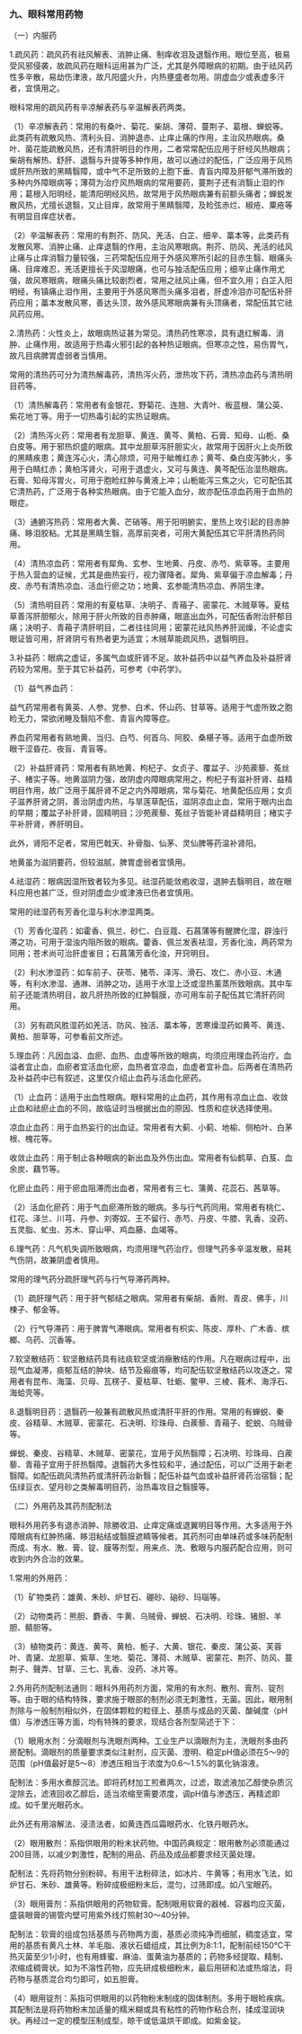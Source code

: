 ### 九、眼科常用药物

（一）内服药

1.疏风药：疏风药有祛风解表、消肿止痛、制痒收泪及退翳作用。眼位至高，极易受风邪侵袭，故疏风药在眼科运用甚为广泛，尤其是外障眼病的初期。由于祛风药性多辛散，易劫伤津液，故凡阳盛火升，内热壅盛者勿用。阴虚血少或表虚多汗者，宜慎用之。

眼科常用的疏风药有辛凉解表药与辛温解表药两类。

（1）辛凉解表药：常用的有桑叶、菊花、柴胡、薄荷、蔓荆子、葛根、蝉蜕等。此类药有疏散风热、清利头目、消肿退赤、止痒止痛的作用，主治风热眼病。桑叶、菌花能疏散风热，还有清肝明目的作用，二者常常配伍应用于肝经风热眼病；柴胡有解热、舒肝、退翳与升提等多种作用，故可以通过的配伍，广泛应用于风热或肝热所致的黑睛翳障，或中气不足所致的上胞下垂、青盲内障及肝郁气滞所致的多种内外障眼病等；薄荷为治疗风热眼病的常用要药，蔓荆子还有消翳止泪的作用；葛根入阳明经，能清阳明经风热，故常用于风热眼病兼有前额头痛者；蝉蜕发散风热，尤擅长退翳，又止目痒，故常用于黑睛翳障，及睑弦赤烂、椒疮、粟疮等有明显目痒症状者。

（2）辛温解表药：常用的有荆芥、防风、羌活、白芷、细辛、藁本等，此类药有发散风寒、消肿止痛、止痒退翳的作用，主治风寒眼病。荆芥、防风、羌活的祛风止痛与止痒消翳力量较强，三药常配伍应用于外感风寒所引起的目赤生翳、眼痛头痛、目痒难忍，羌活更擅长于风湿眼痛，也可与独活配伍应用；细辛止痛作用尤强，故风寒眼病，眼痛头痛比较剧烈者，常用之祛风止痛，但不宜久用；白芷入阳明经，有镇痛止泪作用，主要用于外感风寒而头痛多泪者，肝虚冷泪亦可配伍补肝药应用；藁本发散风寒，善达头顶，故外感风寒眼病兼有头顶痛者，常配伍其它祛风药应用。

2.清热药：火性炎上，故眼病热证甚为常见。清热药性寒凉，具有退红解毒、消肿、止痛作用，故适用于热毒火邪引起的各种热证眼病。但寒凉之性，易伤胃气，故凡目病脾胃虚弱者当慎用。

常用的清热药可分为清热解毒药，清热泻火药，泄热攻下药，清热凉血药与清热明目药等。

（1）清热解毒药：常用者有金银花、野菊花、连翘、大青叶、板蓝根、蒲公英、紫花地丁等。用于一切热毒引起的实热证眼病。

（2）清热泻火药：常用者有龙胆草、黄连、黄芩、黄柏、石膏、知母、山栀、桑白皮等。用于邪热炽盛的眼病。其中龙胆草泻肝胆实火，故常用于因肝火上炎所致的黑睛疾患；黄连泻心火，清心除烦，可用于眦帷红赤；黄芩、桑白皮泻肺火，多用于白睛红赤；黄柏泻肾火，可用于退虚火，又可与黄连、黄芩配伍治湿热眼病。石膏、知母泻胃火，可用于胞睑红肿与黄液上冲；山栀能泻三焦之火，它可配伍其它清热药，广泛用于各种实热眼病。由于它能入血分，故亦配伍凉血药用于血热的眼症。

（3）通腑泻热药：常用者大黄、芒硝等。用于阳明腑实，里热上攻引起的目赤肿痛、眵泪胶粘。尤其是黑睛生翳，高厚前突者，可用大黄配伍其它平肝清热药同用。

（4）清热凉血药：常用者有犀角、玄参、生地黄、丹皮、赤芍、紫草等。主要用于热入营血的证候，尤其是曲热妄行，视力骤降者。犀角、紫草偏于凉血解毒；丹皮、赤芍有清热凉血、活血行瘀之功；地黄、玄参能清热凉血、养阴生津。

（5）清热明目药：常用的有夏枯草、决明子、青葙子、密蒙花、木贼草等。夏枯草善泻肝胆郁火，除用于肝火所致的目赤肿痛，眼底出血外，可配伍香附治肝郁目痛；决明子、青葙子清肝明目，二者往往同用；密蒙花祛风热养肝润燥，不论虚实眼证皆可用，肝肾阴亏有热者更为适宜；木贼草能疏风热，退翳明目。

3.补益药：眼病之虚证，多属气血或肝肾不足。故补益药中以益气养血及补益肝肾药较为常用。至于其它补益药，可参考《中药学》。

（1）益气养血药：

益气药常用者有黄英、人参、党参、白术、怀山药、甘草等。适用于气虚所致之胞睑无力，常欲闭睡及翳陷不愈、青盲內障等症。

养血药常用者有熟地黄、当归、白芍、何首乌、阿胶、桑椹子等。适用于血虚所致眼干涩昏花、夜盲、青盲等。

（2）补益肝肾药：常用者有熟地黄、枸杞子、女贞子、覆盆子、沙苑蒺藜、菟丝子、楮实子等。地黄滋阴力强，故阴虚内障眼病常用之，枸杞子有滋补肝肾、益精明目作用，故广泛用于属肝肾不足之内外障眼病，常与菊花、地黄配伍应用；女贞子滋养肝肾之阴，善治阴虚内热，与旱莲草配伍，滋阴凉血止血，常用于眼内出血的早期；覆盆子补肝肾，固精明目；沙苑蒺藜、菟丝子皆能补肾益精明目；楮实子平补肝肾，养肝明目。

此外，肾阳不足者，常用巴戟天、补骨脂、仙茅、灵仙脾等药温补肾阳。

地黄虽为滋阴要药，但较滋腻，脾胃虚弱者宜慎用。

4.祛湿药：眼病因湿所致者较为多见。祛湿药能敛疱收湿，退肿去翳明目，故在眼科应用也甚广泛，但对阴虚血少或津液已伤者宜慎用。

常用的祛湿药有芳香化湿与利水渗湿两类。

（1）芳香化湿药：如霍香、佩兰、砂仁、白豆蔻、石菖蒲等有醒脾化湿，辟浊行滞之功，可用于湿浊内阻所致的眼病。藿香、佩兰发表袪湿，芳香化浊，两药常为同用；苍术尚可治肝虚雀目；石菖蒲芳香化浊，开窍明目。

（2）利水渗湿药：如车前子、茯苓、猪苓、泽泻、滑石、攻仁、赤小豆、木通等，有利水渗湿、通淋、消肿之功，适用于水湿上泛或湿热薰蒸所致眼病。其中车前子还能清热明目，故凡肝热所致的红肿翳膜，亦可用车前子配伍其它清肝药同用。

（3）另有疏风胜湿药如羌活、防风、独活、藁本等，苦寒燥湿药如黄芩、黄连、黄柏、胆草等，可参看前文所述。

5.理血药：凡因血溢、血瘀、血热、血虚等所致的眼病，均须应用理血药治疗。血溢者宜止血，血瘀者宜活血化瘀，血热者宜凉血，血虚者宜补血。后两者在清热药及补益药中已有叙述，这里仅介绍止血药与活血化瘀药。

（1）止血药：适用于出血性眼病。眼科常用的止血药，其作用有凉血止血、收敛止血和祛瘀止血的不同，故临证时当根据出血的原因、性质和症状选择使用。

凉血止血药：用于血热妄行的出血证。常用者有大蓟、小蓟、地榆、侧柏叶、白茅根、槐花等。

收敛止血药：用于制止各种眼病的新出血及外伤出血。常用者有仙鹤草、白芨、血余炭、藕节等。

化瘀止血药：用于瘀血阻滞而出血者，常用者有三七、蒲黄、花蕊石、茜草等。

（2）活血化瘀药：用于气血瘀滞所致的眼病。多与行气药同用。常用者有桃仁、红花、泽兰、川芎、丹参、刘寄奴、王不留行、赤芍、丹皮、牛膝、乳香、没药、五灵脂、虻虫、苏木、穿山甲、鸡血藤、血竭等。

6.理气药：凡气机失调所致眼病，均须用理气药治疗。但理气药多辛温发散，易耗气伤阴，故兼阴虚者慎用。

常用的理气药分疏肝理气药与行气导滞药两种。

（1）疏肝理气药：用于肝气郁结之眼病。常用者有柴胡、香附、青皮、佛手，川楝子、郁金等。

（2）行气导滞药：用于脾胃气滞眼病。常用者有枳实、陈皮、厚朴、广木香、槟榔、乌药、沉香等。

7.软坚散结药：软坚散结药具有祛痰软坚或消癥散结的作用。凡在眼病过程中，出现气血凝滞，痰郁互结的肿块、结节及瘢痕等，均可配伍软坚散结药以攻逐之。常用者有昆布、海藻、贝母、瓦楞子、夏枯草、牡蛎、鳖甲、三棱、莪术、海浮石、海蛤壳等。

8.退翳明目药：退翳药一般兼有疏散风热或清肝平肝的作用。常用的有蝉蜕、秦皮、谷精草、木贼草、密蒙花、石决明、珍珠母、白蒺藜、青葙子、蛇蜕、乌贼骨等。

蝉蜕、秦皮、谷精草、木贼草、密蒙花，宜用于风热翳障；石决明、珍珠母、白蒺藜、青葙子宜用于肝热翳障。退翳药大多性较和平，通过配伍，可以广泛用于新老翳障。如配伍疏风清热药或清肝药治新翳；配伍补益气血或补益肝肾药治宿翳；配伍绿豆衣、望月砂之类解毒明目药，治热毒攻目之翳膜等。

（二）外用药及其药剂配制法

眼科外用药多有退赤消肿、除勝收泪、止痒定痛或退翼明目等作用。大多适用于外障眼病有红肿热痛、眵泪粘结或翳膜遮睛等候者。其药剂可由单味药或多味药配制而成、有水、散、膏、锭、膜等剂型，用来点、洗、敷眼与内服药配合应用，则可收到内外合治的效果。

1.常用的外用药：

（1）矿物类药：雄黄、朱砂、炉甘石、硼砂、硇砂、玛瑙等。

（2）动物类药：熊胆、麝香、牛黄、乌贼骨、蝉蜕、石决明、珍珠、猪胆、羊胆、鲭胆等。

（3）植物类药：黄连、黄芩、黄柏、栀子、大黄、银花、秦皮、蒲公英、芙蓉叶、青黛、龙胆草、紫草、生地、菊花、薄荷、木贼草、密蒙花、荆芥、防风、蔓荆子、聲弄、甘草、三七、乳香、没药、冰片等。

2.外用药剂配制法通则：眼科外用药剂方面，常用的有水剂、散剂、膏剂、锭剂等。由于眼的结构特殊，要求施于眼部的制剂必须无刺激性，无菌。因此，眼用制剂除与一般制剂相似外，在固体颗粒的粒径上、基质与成品的灭菌、酸碱度（pH值）与渗透压等方面，均有特殊的要求，现结合各剂型简述于下：

（1）眼用水剂：分滴眼剂与洗眼剂两种。工业生产以滴眼剂为主，洗眼剂多由药房配制。滴眼剂的质量要求类似注射剂，应灭菌、澄明、稳定pH值必须在5〜9的范围（pH值最好是5〜8）渗透压相当于浓度为0.6〜1.5%的氯化钠溶液。

配制法：多用水煮醇沉法。即将药材加工煎煮两次，过滤，取滤液加乙醇使杂质沉淀除去，滤液回收乙醇后，适当浓缩至需要浓度，调pH值与渗透压，再精滤即成。如千里光眼药水。

此外还有用溶解法、浸渍法者，如黄连西瓜霜眼药水、化铁丹眼药水。

（2）眼用散剂：系指供眼用的粉末状药物。中国药典规定：眼用散剂必须能通过200目筛，以减少刺激性，配制的用品、药品及成品都要求经灭菌处理。

配制法：先将药物分别粉碎。有用干法粉碎法，如冰片、牛黄等；有用水飞法，如炉甘石、朱砂、雄黄等。粉碎成极细粉末后，混匀，过筛即成。如八宝眼药。

（3）眼用膏剂：系指供眼用的药物软膏。配制眼用软膏的器械、容器均应灭菌，盛装眼膏的锡管内壁可用紫外线灯照射30〜40分钟。

配制法：软膏的组成包括基质与药物两方面，基质必须纯净而细腻，稠度适宜，常用的基质有黄凡士林、羊毛脂、液状石蜡组成，其比例为8:1:1，配制前经150℃干热灭菌至少1小时，也有用蜂蜜、麻油、蛋黄油为基质的；药物多经提取、精制、浓缩成稠膏状。如为不溶性药物，应先研成极细粉末，最后用研和法或热熔法，将药物与基质混合均匀即可，如五胆膏。

（4）眼用锭剂：系指可供眼用的以药物粉末制成的固体制剂。多用于眼睑疾病。其配制法是将药物粉末加适量的糯米糊或具有粘性的药物作粘合剂，揉成湿润块状。再经过一定的模型压制成型，晾干或低温烘干即成。如紫金锭。